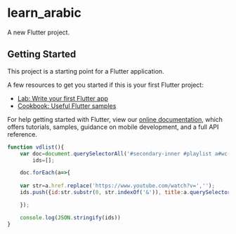 # learn_arabic

A new Flutter project.

## Getting Started

This project is a starting point for a Flutter application.

A few resources to get you started if this is your first Flutter project:

- [Lab: Write your first Flutter app](https://flutter.io/docs/get-started/codelab)
- [Cookbook: Useful Flutter samples](https://flutter.io/docs/cookbook)

For help getting started with Flutter, view our 
[online documentation](https://flutter.io/docs), which offers tutorials, 
samples, guidance on mobile development, and a full API reference.
```js
function vdlist(){
    var doc=document.querySelectorAll('#secondary-inner #playlist a#wc-endpoint'),
        ids=[];

    doc.forEach(a=>{
    
    var str=a.href.replace('https://www.youtube.com/watch?v=','');
    ids.push({id:str.substr(0, str.indexOf('&')), title:a.querySelector('span#video-title').title});

    });

    console.log(JSON.stringify(ids))
}

```
